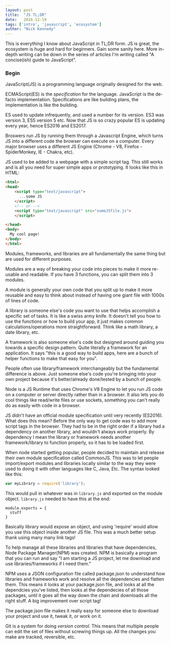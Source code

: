 ```yaml
---
layout: post
title:  "JS TL;DR"
date:   2016-12-19
tags: ['intro', 'javascript', 'ecosystem']
author: "Nick Kennedy"
---
```


This is everything I know about JavaScript in TL;DR form. JS is great, the ecosystem is huge and hard for beginners. Gain some sanity here. More in-depth writing can be down in the series of articles I'm writing called "A concise(ish) guide to JavaScript".


### Begin

JavaScript(JS) is a programming language originally designed for the web.

ECMAScript(ES) is the _specification_ for the language. JavaScript is the de-facto implementation. Specifications are like building plans, the implementation is like the building.

ES used to update infrequently, and used a number for its version. ES3 was version 3, ES5 version 5 etc. Now that JS is so crazy popular ES is updating every year, hence ES2016 and ES2017.

Broswers run JS by running them through a Javascript Engine, which turns JS into a different code the browser can execute on a computer. Every major browser uses a different JS Engine (Chrome - V8, Firefox - SpiderMonkey, IE - Chakra, etc).

JS used to be added to a webpage with a simple script tag. This still works and is all you need for super simple apps or prototyping. It looks like this in HTML:

```html
<html>
<head>
    <script type="text/javascript">
      ...some JS
    </script>
    <!-- or -->
    <script type="text/javascript" src="someJSfile.js">
    </script>

</head>
<body>
  My cool page!
</body>
</html>
```

Modules, frameworks, and libraries are all fundamentally the same thing but are used for different purposes.

Modules are a way of breaking your code into pieces to make it more re-usable and readable. If you have 3 functions, you can split them into 3 modules.

A module is generally your own code that you split up to make it more reusable and easy to think about instead of having one giant file with 1000s of lines of code.

A library is someone else's code you want to use that helps accomplish a specific set of tasks. It is like a swiss army knife. It doesn't tell you how to use the functions or how to build your app, it just makes common calculations/operations more straightforward. Think like a math library, a date library, etc.

A framework is also someone else's code but designed around guiding you towards a specific design pattern. Quite literally a framework for an application. It says "this is a good way to build apps, here are a bunch of helper functions to make that easy for you".

People often use library/framework interchangeably but the fundamental difference is above. Just someone else's code you're bringing into your own project because it's better/already done/tested by a bunch of people.

Node is a JS Runtime that uses Chrome's V8 Engine to let you run JS code on a computer or server directly rather than in a browser. It also lets you do cool things like read/write files or use sockets, something you can't really do as easily with code in a browser.

JS didn't have an official module specification until very recently (ES2016). What does this mean? Before the only way to get code was to add more script tags in the browser. They had to be in the right order if a library had a dependency on another library, and wouldn't always work properly. By dependency I mean the library or framework needs another framework/library to function properly, so it has to be loaded first.

When node started getting popular, people decided to maintain and release their own module specification called CommonJS. This was to let people import/export modules and libraries locally similar to the way they were used to doing it with other languages like C, Java, Etc. The syntax looked like this:

```javascript
var myLibrary = require('library');
```

This would pull in whatever was in `library.js` and exported on the module object. `library.js` needed to have this at the end:

```
module.exports = {
  stuff
}
```

Basically library would expose an object, and using 'require' would allow you use this object inside another JS file. This was a much better setup thank using many many link tags!

To help manage all these libraries and libraries that have dependencies, Node Package Manager(NPM) was created. NPM is basically a program that you can run and say "I am starting a JS project, let me download and use libraries/frameworks if I need them."

NPM uses a JSON configuration file called package.json to understand how libraries and frameworks work and resolve all the dependencies and flatten them. This means it looks at your package.json file, and looks at all the dependcies you've listed, then looks at the dependecies of all those packages, until it goes all the way down the chain and downloads all the right stuff. A big improvement over script tag!

The package.json file makes it really easy for someone else to download your project and use it, tweak it, or work on it.

Git is a system for doing _version control_. This means that multiple people can edit the set of files without screwing things up. All the changes you make are tracked, reversible, etc.
